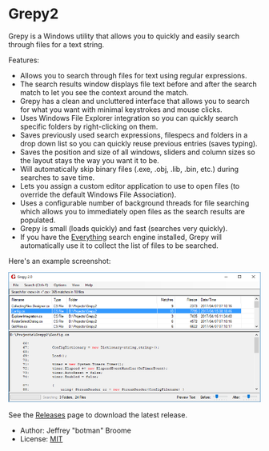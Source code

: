 # Grepy2

Grepy is a Windows utility that allows you to quickly and easily search through files for a text string.

Features:

 - Allows you to search through files for text using regular expressions. 
 - The search results window displays file text before and after the search match to let you see the context around the match. 
 - Grepy has a clean and uncluttered interface that allows you to search for what you want with minimal keystrokes and mouse clicks. 
 - Uses Windows File Explorer integration so you can quickly search specific folders by right-clicking on them. 
 - Saves previously used search expressions, filespecs and folders in a drop down list so you can quickly reuse previous entries (saves typing). 
 - Saves the position and size of all windows, sliders and column sizes so the layout stays the way you want it to be. 
 - Will automatically skip binary files (.exe, .obj, .lib, .bin, etc.) during searches to save time. 
 - Lets you assign a custom editor application to use to open files (to override the default Windows File Association). 
 - Uses a configurable number of background threads for file searching which allows you to immediately open files as the search results are populated. 
 - Grepy is small (loads quickly) and fast (searches very quickly). 
 - If you have the [Everything](https://www.voidtools.com/) search engine installed, Grepy will automatically use it to collect the list of files to be searched. 


Here's an example screenshot:

![Grepy2](https://raw.githubusercontent.com/botman99/Grepy2/master/Grepy2Help/GrepyExample.PNG)

See the [Releases](https://github.com/botman99/Grepy2/releases) page to download the latest release.

* Author: Jeffrey "botman" Broome
* License: [MIT](http://opensource.org/licenses/mit-license.php)

